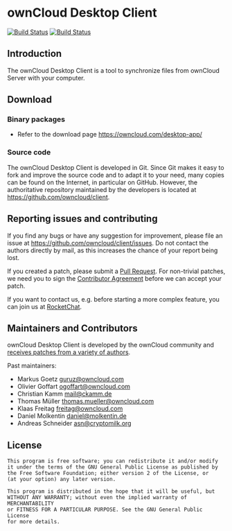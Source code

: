 # ownCloud Desktop Client

[![Build Status](https://drone.owncloud.com/api/badges/owncloud/client/status.svg)](https://drone.owncloud.com/owncloud/client) [![Build Status](https://github.com/owncloud/client/workflows/ownCloud%20CI/badge.svg)](https://github.com/owncloud/client/actions)

## Introduction

The ownCloud Desktop Client is a tool to synchronize files from ownCloud Server
with your computer.

## Download

### Binary packages

- Refer to the download page https://owncloud.com/desktop-app/

### Source code

The ownCloud Desktop Client is developed in Git. Since Git makes it easy to
fork and improve the source code and to adapt it to your need, many copies
can be found on the Internet, in particular on GitHub. However, the
authoritative repository maintained by the developers is located at
https://github.com/owncloud/client.

## Reporting issues and contributing

If you find any bugs or have any suggestion for improvement, please
file an issue at https://github.com/owncloud/client/issues. Do not
contact the authors directly by mail, as this increases the chance
of your report being lost.

If you created a patch, please submit a [Pull
Request](https://github.com/owncloud/client/pulls). For non-trivial
patches, we need you to sign the [Contributor
Agreement](https://owncloud.com/contribute/join-the-development/contributor-agreement/) before
we can accept your patch.

If you want to contact us, e.g. before starting a more complex feature,
you can join us at
[RocketChat](https://talk.owncloud.com/channel/desktop).

## Maintainers and Contributors

ownCloud Desktop Client is developed by the ownCloud community and [receives
patches from a variety of authors](https://github.com/owncloud/client/graphs/contributors).

Past maintainers:

- Markus Goetz <guruz@owncloud.com>
- Olivier Goffart <ogoffart@owncloud.com>
- Christian Kamm <mail@ckamm.de>
- Thomas Müller <thomas.mueller@owncloud.com>
- Klaas Freitag <freitag@owncloud.com>
- Daniel Molkentin <daniel@molkentin.de>
- Andreas Schneider <asn@cryptomilk.org>

## License

    This program is free software; you can redistribute it and/or modify
    it under the terms of the GNU General Public License as published by
    the Free Software Foundation; either version 2 of the License, or
    (at your option) any later version.

    This program is distributed in the hope that it will be useful, but
    WITHOUT ANY WARRANTY; without even the implied warranty of MERCHANTABILITY
    or FITNESS FOR A PARTICULAR PURPOSE. See the GNU General Public License
    for more details.

